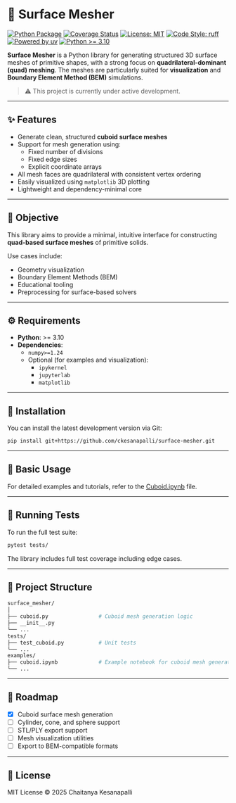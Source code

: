 # 🧱 Surface Mesher

[![Python Package](https://github.com/ckesanapalli//surface-mesher/actions/workflows/python-package.yml/badge.svg)](https://github.com/ckesanapalli/surface-mesher/actions/workflows/python-package.yml/badge.svg)
[![Coverage Status](https://coveralls.io/repos/github/ckesanapalli/surface-mesher/badge.svg?branch=master)](https://coveralls.io/github/ckesanapalli/surface-mesher?branch=master)
[![License: MIT](https://img.shields.io/badge/License-MIT-yellow.svg)](LICENSE.txt)
[![Code Style: ruff](https://img.shields.io/badge/code%20style-ruff-blueviolet.svg)](https://docs.astral.sh/ruff/)
[![Powered by uv](https://img.shields.io/badge/Powered%20by-uv-22272e?logo=python&logoColor=white)](https://docs.astral.sh/uv/)
[![Python >= 3.10](https://img.shields.io/badge/python-≥3.10-blue.svg)](https://www.python.org/downloads/)


**Surface Mesher** is a Python library for generating structured 3D surface meshes of primitive shapes, with a strong focus on **quadrilateral-dominant (quad) meshing**. The meshes are particularly suited for **visualization** and **Boundary Element Method (BEM)** simulations.

> ⚠️ This project is currently under active development.

---

## ✨ Features

- Generate clean, structured **cuboid surface meshes**
- Support for mesh generation using:
  - Fixed number of divisions
  - Fixed edge sizes
  - Explicit coordinate arrays
- All mesh faces are quadrilateral with consistent vertex ordering
- Easily visualized using `matplotlib` 3D plotting
- Lightweight and dependency-minimal core

---

## 🎯 Objective

This library aims to provide a minimal, intuitive interface for constructing **quad-based surface meshes** of primitive solids.

Use cases include:

- Geometry visualization
- Boundary Element Methods (BEM)
- Educational tooling
- Preprocessing for surface-based solvers

---

## ⚙️ Requirements

- **Python**: >= 3.10
- **Dependencies**:
  - `numpy>=1.24`
  - Optional (for examples and visualization):
    - `ipykernel`
    - `jupyterlab`
    - `matplotlib`

---

## 🚀 Installation

You can install the latest development version via Git:

```bash
pip install git+https://github.com/ckesanapalli/surface-mesher.git
```

---

## 🧱 Basic Usage

For detailed examples and tutorials, refer to the [Cuboid.ipynb](examples/cuboid.ipynb) file.

---

## 🧪 Running Tests

To run the full test suite:

```bash
pytest tests/
```

The library includes full test coverage including edge cases.

---

## 📁 Project Structure

```bash
surface_mesher/
│
├── cuboid.py                # Cuboid mesh generation logic
├── __init__.py
└── ...
tests/
├── test_cuboid.py           # Unit tests
└── ...
examples/
├── cuboid.ipynb             # Example notebook for cuboid mesh generation
└── ...
```

---

## 📌 Roadmap

- [x] Cuboid surface mesh generation
- [ ] Cylinder, cone, and sphere support
- [ ] STL/PLY export support
- [ ] Mesh visualization utilities
- [ ] Export to BEM-compatible formats

---

## 📄 License

MIT License © 2025 Chaitanya Kesanapalli
